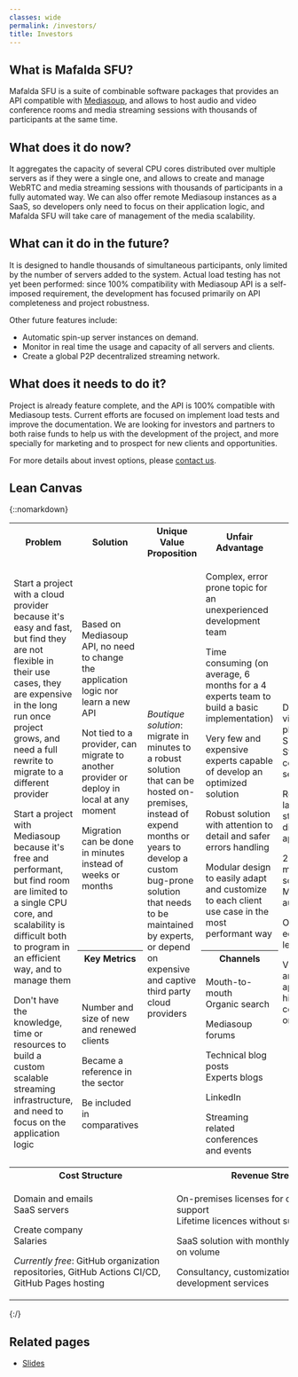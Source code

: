 ```yaml
---
classes: wide
permalink: /investors/
title: Investors
---
```


## What is Mafalda SFU?

Mafalda SFU is a suite of combinable software packages that provides an API
compatible with [Mediasoup](https://mediasoup.org/), and allows to host audio
and video conference rooms and media streaming sessions with thousands of
participants at the same time.

## What does it do now?

It aggregates the capacity of several CPU cores distributed over multiple
servers as if they were a single one, and allows to create and manage WebRTC and
media streaming sessions with thousands of participants in a fully automated
way. We can also offer remote Mediasoup instances as a SaaS, so developers only
need to focus on their application logic, and Mafalda SFU will take care of
management of the media scalability.

## What can it do in the future?

It is designed to handle thousands of simultaneous participants, only limited by
the number of servers added to the system. Actual load testing has not yet been
performed: since 100% compatibility with Mediasoup API is a self-imposed
requirement, the development has focused primarily on API completeness and
project robustness.

Other future features include:

- Automatic spin-up server instances on demand.
- Monitor in real time the usage and capacity of all servers and clients.
- Create a global P2P decentralized streaming network.

## What does it needs to do it?

Project is already feature complete, and the API is 100% compatible with
Mediasoup tests. Current efforts are focused on implement load tests and
improve the documentation. We are looking for investors and partners to both
raise funds to help us with the development of the project, and more specially
for marketing and to prospect for new clients and opportunities.

For more details about invest options, please [contact us](/contact/).

## Lean Canvas

{::nomarkdown}
<table>
  <tr>
    <th style="text-align:center">Problem</th>
    <th style="text-align:center">Solution</th>
    <th colspan="2" style="text-align:center">Unique Value Proposition</th>
    <th style="text-align:center">Unfair Advantage</th>
    <th style="text-align:center">Customer Segments</th>
  </tr>
  <tr>
    <!-- Problem -->
    <td rowspan="3">
      <p>
        Start a project with a cloud provider because it's easy and fast, but
        find they are not flexible in their use cases, they are expensive in the
        long run once project grows, and need a full rewrite to migrate to a
        different provider
      </p>
      <p>
        Start a project with Mediasoup because it's free and performant, but
        find room are limited to a single CPU core, and scalability is difficult
        both to program in an efficient way, and to manage them
      </p>
      <p>
        Don't have the knowledge, time or resources to build a custom scalable
        streaming infrastructure, and need to focus on the application logic
      </p>
    </td>
    <!-- Solution -->
    <td>
      <p>
        Based on Mediasoup API, no need to change the application logic nor
        learn a new API
      </p>
      <p>
        Not tied to a provider, can migrate to another provider or deploy in
        local at any moment
      </p>
      <p>Migration can be done in minutes instead of weeks or months</p>
    </td>
    <!-- Unique Value Proposition -->
    <td rowspan="3" colspan="2">
      <p>
        <i>Boutique solution</i>: migrate in minutes to a robust solution that
        can be hosted on-premises, instead of expend months or years to develop
        a custom bug-prone solution that needs to be maintained by experts, or
        depend on expensive and captive third party cloud providers
      </p>
    </td>
    <!-- Unfair Advantage -->
    <td>
      <p>Complex, error prone topic for an unexperienced development team</p>
      <p>
        Time consuming (on average, 6 months for a 4 experts team to build a
        basic implementation)
      </p>
      <p>
        Very few and expensive experts capable of develop an optimized solution
      </p>
      <p>
        Robust solution with attention to detail and safer errors handling
      </p>
      <p>
        Modular design to easily adapt and customize to each client use case in
        the most performant way
      </p>
    </td>
    <!-- Customer Segments -->
    <td rowspan="3">
      <p>
        Development of videoconferencing platforms and SDKs
        <br>
        Streaming and conference services providers
      </p>
      <p>
        Real-time and low latency media streaming and distribution applications
      </p>
      <p>
        2D/3D/VR metaverses & social platforms
        <br>
        Multi-source 3D audio applications
      </p>
      <p>Online real-time education and e-learning platforms</p>
      <p>
        Videoconferencing and audio/video applications with high number of
        concurrent rooms or participants
      </p>
    </td>
  </tr>
  <tr>
    <th style="text-align:center">Key Metrics</th>
    <th style="text-align:center">Channels</th>
  </tr>
  <tr>
    <!-- Key Metrics -->
    <td>
      <p>Number and size of new and renewed clients</p>
      <p>Became a reference in the sector</p>
      <p>Be included in comparatives</p>
    </td>
    <!-- Channels -->
    <td>
      <p>
        Mouth-to-mouth
        <br>
        Organic search
      </p>
      <p>Mediasoup forums</p>
      <p>
        Technical blog posts
        <br>
        Experts blogs
      </p>
      <p>LinkedIn</p>
      <p>Streaming related conferences and events</p>
    </td>
  </tr>
  <tr>
    <th colspan="3" style="text-align:center">Cost Structure</th>
    <th colspan="3" style="text-align:center">Revenue Streams</th>
  </tr>
  <tr>
    <!-- Cost Structure -->
    <td colspan="3">
      <p>
        Domain and emails
        <br>
        SaaS servers
      </p>
      <p>
        Create company
        <br>
        Salaries
      </p>
      <p>
        <i>Currently free</i>: GitHub organization repositories, GitHub Actions CI/CD,
        GitHub Pages hosting
      </p>
    </td>
    <!-- Revenue Streams -->
    <td colspan="3">
      <p>
        On-premises licenses for one year with support
        <br>
        Lifetime licences without support
      </p>
      <p>SaaS solution with monthly licenses, based on volume</p>
      <p>Consultancy, customization, and development services</p>
    </td>
  </tr>
</table>
{:/}

## Related pages

- [Slides](/slides/)
